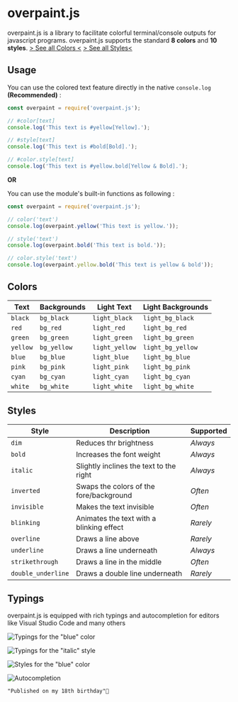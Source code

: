 
# overpaint.js

overpaint.js is a library to facilitate colorful terminal/console outputs for javascript programs.
overpaint.js supports the standard **8 colors** and **10 styles**.
[> See all Colors <](#colors)
[> See all Styles<](#styles)

## Usage

You can use the colored text feature directly in the native `console.log`  **(Recommended)** :

```js
const overpaint = require('overpaint.js');

// #color[text]
console.log('This text is #yellow[Yellow].');

// #style[text]
console.log('This text is #bold[Bold].');

// #color.style[text]
console.log('This text is #yellow.bold[Yellow & Bold].');
```

**OR**

You can use the module's built-in functions as following :

```js
const overpaint = require('overpaint.js');

// color('text')
console.log(overpaint.yellow('This text is yellow.'));

// style('text')
console.log(overpaint.bold('This text is bold.'));

// color.style('text')
console.log(overpaint.yellow.bold('This text is yellow & bold'));
```

## Colors

| Text     | Backgrounds | Light Text     | Light Backgrounds |
| -------- | ----------- | -------------- | ----------------- |
| `black`  | `bg_black`  | `light_black`  | `light_bg_black`  |
| `red`    | `bg_red`    | `light_red`    | `light_bg_red`    |
| `green`  | `bg_green`  | `light_green`  | `light_bg_green`  |
| `yellow` | `bg_yellow` | `light_yellow` | `light_bg_yellow` |
| `blue`   | `bg_blue`   | `light_blue`   | `light_bg_blue`   |
| `pink`   | `bg_pink`   | `light_pink`   | `light_bg_pink`   |
| `cyan`   | `bg_cyan`   | `light_cyan`   | `light_bg_cyan`   |
| `white`  | `bg_white`  | `light_white`  | `light_bg_white`  |

## Styles

| Style              | Description                              | Supported |
| ------------------ | ---------------------------------------- | --------- |
| `dim`              | Reduces thr brightness                   | *Always*  |
| `bold`             | Increases the font weight                | *Always*  |
| `italic`           | Slightly inclines the text to the right  | *Always*  |
| `inverted`         | Swaps the colors of the fore/background  | *Often*   |
| `invisible`        | Makes the text invisible                 | *Often*   |
| `blinking`         | Animates the text with a blinking effect | *Rarely*  |
| `overline`         | Draws a line above                       | *Rarely*  |
| `underline`        | Draws a line underneath                  | *Always*  |
| `strikethrough`    | Draws a line in the middle               | *Often*   |
| `double_underline` | Draws a double line underneath           | *Rarely*  |

## Typings

overpaint.js is equipped with rich typings and autocompletion for editors like Visual Studio Code and many others

![Typings for the "blue" color](https://i.imgur.com/oOQ6QdE.png)

![Typings for the "italic" style](https://i.imgur.com/KYLrBwC.png)

![Styles for the "blue" color](https://i.imgur.com/PFXKXNx.png)

![Autocompletion](https://i.imgur.com/nTeFVY6.png)

```css
"Published on my 18th birthday"🥳
```